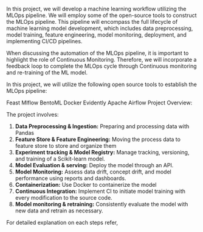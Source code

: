 In this project, we will develop a machine learning workflow utilizing the MLOps pipeline. We will employ some of the open-source tools to construct the MLOps pipeline. This pipeline will encompass the full lifecycle of machine learning model development, which includes data preprocessing, model training, feature engineering, model monitoring, deployment, and implementing CI/CD pipelines.

When discussing the automation of the MLOps pipeline, it is important to highlight the role of Continuous Monitoring. Therefore, we will incorporate a feedback loop to complete the MLOps cycle through Continuous monitoring and re-training of the ML model.

In this project, we will utilize the following open source tools to establish the MLOps pipeline:

Feast
Mlflow
BentoML
Docker
Evidently
Apache Airflow
Project Overview:

The project involves:

1. **Data Preprocessing & Ingestion:** Preparing and processing data with Pandas
2. **Feature Store & Feature Engineering:** Moving the process data to feature store to store and organize them
3. **Experiment tracking & Model Registry:** Manage tracking, versioning, and training of a Scikit-learn model.
4. **Model Evaluation & serving:** Deploy the model through an API.
5. **Model Monitoring:** Assess data drift, concept drift, and model performance using reports and dashboards.
6. **Containerization:** Use Docker to containerize the model
7. **Continuous Integration:** Implement CI to initiate model training with every modification to the source code.
8. **Model monitoring & retraining:** Consistently evaluate the model with new data and retrain as necessary.

For detailed explanation on each steps refer, 
